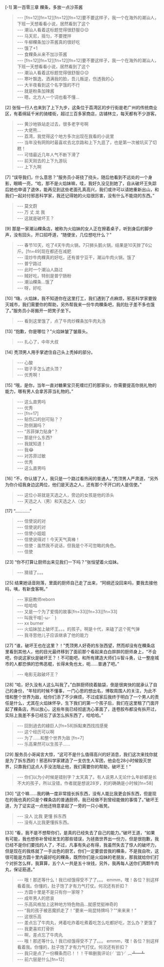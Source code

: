 
[-1] 第一百零三章 粿条，多放一点沙茶酱
>--- [fn=12][fn=12][fn=12][fn=12]要不要这样子，我一个在海外的潮汕人，下班一天想看看小说，居然看到了这个<br>
>--- 潮汕人看着这标题觉得很舒服😌😌<br>
>--- 马天尼，摇匀，不要搅拌<br>
>--- 牛柳粿条加沙茶酱真的很好吃<br>
>--- 饿了+1<br>
>--- 食粿条从来不加沙茶酱<br>
>--- [fn=12][fn=12][fn=12][fn=12]要不要这样子，我一个在海外的潮汕人，下班一天想看看小说，居然看到了这个<br>
>--- 潮汕人看着这标题觉得很舒服😌😌<br>
>--- 寒叶飘逸，洒满我的脸，吾儿叛逆，伤透我的心<br>
>--- 大半夜看到这个名字饿的不行<br>
>--- 就是粉条加辣酱<br>
>--- 嗯，北方人一个词也看不懂…<br>

[2] 张恒一行人也来到了上下九步，这条位于荔湾区的步行街是老广州的传统商业区，有着绵延千米的骑楼街，超过三百多家商店，店铺林立，每天都有不少游客。
>--- 黄沙地铁站走过去，很多老字号啊<br>
>--- 大佬熊…<br>
>--- 荔湾，我觉得这个地方多次出现在我看的小说里<br>
>--- 当年没有网购时最喜欢去北京路和上下九逛了，也是第一次被坑买了切糕！<br>
>--- 可惜最近几年人气不断下滑了<br>
>--- 前天刚去的上下九游玩<br>
>--- 上下九啊<br>

[7] “误导我们，什么意思？”服务员小哥挠了挠头，随后他看到不远处的一个身影，眼睛一亮，“哈，那不是火焰妹嘛，哇，我好久没见到她了，自从破坏王失踪后她也申请了退休，能再见到这些老面孔真高兴，我们或许可以请她重新出山，和我们一起对付邪恶科学家，我还记得她的火焰很厉害，没有什么不能烧的东西。”
>--- 莫文蔚<br>
>--- 万 丈 龙 我<br>
>--- 这就是破坏王？<br>

[9] 那是一家潮汕粿条店，被称为火焰妹的女人正在擦着桌子，听到身后的脚步声，没有回头，开口招呼道，“随便坐，几位想吃什么？”
>--- 春节10天，吃了4天牛肉火锅，7只狮头鹅火锅，结果是10天胖了6公斤。[fn=49]现在都还在减肥<br>
>--- 湿炒牛肉粿真的好吃，还有普宁豆干，潮汕牛肉火锅，饿了<br>
>--- 普宁路过<br>
>--- 此时一个潮汕人路过<br>
>--- 贼好吃，特别是普宁肠粉<br>
>--- 潮汕粿条…饿了<br>
>--- 呀，好吃<br>

[10] “嗨，火焰妹，我不知道你在这里打工，我们遇到了点麻烦，邪恶科学家要毁灭城市，我们需要你的帮助，另外帮我来一份牛肉粿条吧，我的肚子差不多也饿了。”服务员小哥搬开一把凳子坐下。
>--- 看到这里饿了，点了牛肉炒粿条加牛肉丸汤<br>

[13] “抱歉，你是哪位？”火焰妹皱了皱眉头。
>--- 扎心了，中年大叔<br>

[14] 秃顶男人用手掌遮住自己头上秃掉的部分。
>--- 心酸<br>
>--- 钳子手怎么遮头顶？<br>
>--- 优秀啊！<br>

[15] “哦，是你，当年一直对糖果宝贝死缠烂打的那家伙，你需要提高你挑礼物的能力，哪有男人会拿苏菲当礼物的。”
>--- 这么直男吗<br>
>--- 优秀<br>
>--- [fn=17]<br>
>--- 贴伤口的创可贴？？<br>
>--- 防侧漏吗？<br>
>--- “苏菲弹力贴身”？<br>
>--- 那是什么东西?<br>
>--- 我就知道！<br>
>--- 我😂<br>
>--- 对苏菲过敏<br>
>--- 优秀<br>
>--- 这么直男吗<br>

[16] “不，你认错了人，我只是一个路过看热闹的普通人。”秃顶男人严肃道，“另外为你介绍我身边这两位，他们是天选之人，还有那个不开口的人是信使。”
>--- 这位小哥就是天选之人，旁边的女孩是他的添头<br>
>--- 天选之人（男）和天选之人（女）<br>

[17] “…………”
>--- 信使说的对<br>
>--- 信使说的对<br>
>--- 信使小姐姐<br>
>--- 信使说得对！今天天气真棒！<br>
>--- 信使：虽然我不说话，但我是个不可忽略的角色。<br>
>--- 信使<br>

[23] “你不打算让厨师出来见我们一下吗？”张恒望着火焰妹。
>--- 猜错了。。。<br>

[25] 结果她话音刚落，里面的厨师自己走了出来，“阿纲还没回来吗，要我去接他吗，咦，有新食客啊。”
>--- 家庭教师reborn<br>
>--- 哈哈哈<br>
>--- 又是一个为了爱情的故事[fn=33][fn=33][fn=33]<br>
>--- 叫我干啥|･ω･｀)<br>
>--- xx burner<br>
>--- 火焰妹加上破坏王。。。的孩子。啊是十代，来磕了这个死气弹<br>
>--- 我寻思他儿子应该继承了他的能力<br>

[27] “谁，破坏王也在这里？！”秃顶男人好奇的东张西望，然而却没有在粿条店里看到其他人，他的目光最终移到了面前那个看起来白白胖胖的厨师身上，“不会吧，你说这家伙是破坏王？！不可能吧，和所有建造大师们斗智斗勇，让一整座城市的人都恐惧的恐怖恶棍，长得未免也太，呃……普通了吧。”
>--- 电影无敌破坏王？<br>

[28] “哈，好久没有人这么叫我了。”白胖厨师挠着脑袋，倒是很爽快的就承认了自己的身份，“年轻的时候不懂事，一门心思的想出名，博取周围人的关注，为此不惜和整个世界为敌，给你们添了不少麻烦，不过成家后我终于明白了一个男人的责任是什么，尤其在火焰妹怀孕，生下我们的第一个孩子后，我们在这里租了门面开起了粿条店，所以放心，这些年我已经彻底洗心革面了，连卷胶布都没有拆开过，实际上我差不多已经忘了该怎么拆东西了，哈哈哈。”
>--- 回到過去的綠巨人[fn=58]拆點東西找找感覺<br>
>--- 这个经历可以啊<br>
>--- 为了……和整个世界为敌 [fn=7]<br>
>--- 乐高果然可以生孩子……<br>

[29] 服务员小哥闻言大惊，“这可不是什么值得高兴的好消息，我们这次来找你就是为了拆东西的！邪恶科学家建造了一支仿生人军团，他会在28小时候毁灭世界，只靠我们这点人手没法阻止他，我们需要你的帮助，破坏王！”
>--- 你们以为小时候是错别字？太天真了。有人说男人无论什么年龄都是长不大的孩子，所以没错，作者就是想说28岁，的的确确是小时候[fn=58]<br>

[30] “这个嘛……我的确一度非常擅长拆东西，没有人能比我更会拆东西，但是现在的我也真的只是个粿条店的普通厨师，我已经做不到曾经能做的事情了。”破坏王道，为了证实这一点他还特意拿起了一旁的一只小板凳。
>--- 没人
比我
更懂
拆东西<br>
>--- 没有人比我更懂拆东西。<br>

[33] “看，我不是不想帮你们，是真的已经失去了自己的能力。”破坏王道，“如果有可能，我也想弥补曾经发生的那些错误，为拯救世界出一份力，但是很抱歉，我已经不是你们要找的人了，不过，凡事有失必有得，我虽然失去了惊人的破坏力，但是现在的我练就了一手出色的厨艺，你们一定要尝尝我的粿条，不是我自吹，这很可能是方圆十里内最好吃的粿条，既然你们是火焰妹的老朋友，那我就给你们打个对折怎么样，我算算，五个人一共是五十块钱，另外，我再每人送你们两颗牛肉丸，保证筋道。”
>--- 哦！那还等什么！我已经饿得受不了了。。。
emmm，嘿！各位？别这样看着我。你懂的，肚子饱了才有力气打仗。何况还有折扣？<br>
>--- 方圆十里是不是只有你一家呀？<br>
>--- 成年男人的悲哀<br>
>--- 乐高风格加上这种地方特色物品…就感觉挺神奇的<br>
>--- “我的孩子被恶魔抓走了！”要来一局昆特牌吗？”“来来来！”<br>
>--- 这很乐高<br>
>--- 差点忘了牛肉丸，烤着吃炸着吃煮着吃怎么吃都好吃，怎么办？更饿了<br>
>--- 我更喜欢打骨折<br>
>--- 啊，差点忘了牛肉丸<br>
>--- 哦！那还等什么！我已经饿得受不了了。。。
emmm，嘿！各位？别这样看着我。你懂的，肚子饱了才有力气打仗。何况还有折扣？<br>
>--- 我只是点了一份粿条而已！！！干嘛删我评论(╯‵皿′)╯︵┻━┻<br>
>--- 前六层是什么[fn=12]<br>
